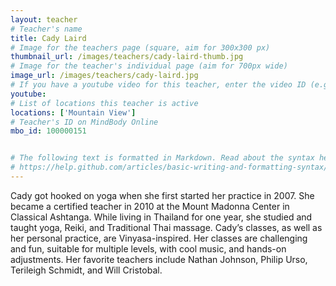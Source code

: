 ```yaml
---
layout: teacher
# Teacher's name
title: Cady Laird
# Image for the teachers page (square, aim for 300x300 px)
thumbnail_url: /images/teachers/cady-laird-thumb.jpg
# Image for the teacher's individual page (aim for 700px wide)
image_url: /images/teachers/cady-laird.jpg
# If you have a youtube video for this teacher, enter the video ID (e.g. qaqiC84uaNg)
youtube:
# List of locations this teacher is active
locations: ['Mountain View']
# Teacher's ID on MindBody Online
mbo_id: 100000151


# The following text is formatted in Markdown. Read about the syntax here:
# https://help.github.com/articles/basic-writing-and-formatting-syntax/
---
```


Cady got hooked on yoga when she first started her practice in 2007. She became a certified teacher in 2010 at the Mount Madonna Center in Classical Ashtanga. While living in Thailand for one year, she studied and taught yoga, Reiki, and Traditional Thai massage. Cady’s classes, as well as her personal practice, are Vinyasa-inspired. Her classes are challenging and fun, suitable for multiple levels, with cool music, and hands-on adjustments. Her favorite teachers include Nathan Johnson, Philip Urso, Terileigh Schmidt, and Will Cristobal.
